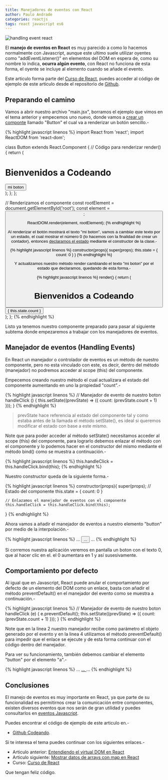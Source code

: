 ```yaml
---
title: Manejadores de eventos con React
author: Paulo Andrade
categories: reactjs
tags: react javascript es6
---
```


![handling event react](http://blog.codeando.org/img/react.jpg)

El **manejo de eventos en React** es muy parecido a como lo hacemos normalmente con Javascript, aunque este ultimo suele utilizar oyentes como "addEventListener()" en elementos del DOM en espera de, como su nombre lo indica, **ocurra algún evento**, con React no funciona de esta forma, el oyente se incluye al elemento cuando se añade el evento.

<div class="redes-background">
Este articulo forma parte del <a href="https://github.com/Codeandomx/curso-de-introduccion-a-react" target="_blank">Curso de React</a>, puedes acceder al código de ejemplo de este articulo desde el repositorio de <a href="https://github.com/Codeandomx/curso-de-introduccion-a-react/tree/03_manejo_de_eventos" target="_blank">Github</a>.
</div>

## Preparando el camino

Vamos a abrir nuestro archivo "main.jsx", borramos el ejemplo que vimos en el tema anterior y empecemos uno nuevo, donde vamos a [crear un componte](/articulos/componentes-props-y-estados-con-react.html) llamado "Button" el cual va a renderizar un botón sencillo.-

<ins class="adsbygoogle"
     style="display:block; text-align:center;"
     data-ad-layout="in-article"
     data-ad-format="fluid"
     data-ad-client="ca-pub-0593566584451788"
     data-ad-slot="1426664336"></ins>
<script>
     (adsbygoogle = window.adsbygoogle || []).push({});
</script>

{% highlight javascript linenos %}
import React from 'react';
import ReactDOM from 'react-dom';

class Button extends React.Component
{
    // Código para renderizar
    render()
    {
        return (
            <div>
                <h1>Bienvenidos a Codeando</h1>
                <button>
                    mi boton
                </button>                
            </div>
        );
    };
};

// Renderizamos el componente
const rootElement = document.getElementById('root');
const element = <Button />;

ReactDOM.render(element, rootElement);
{% endhighlight %}

Al renderizar el botón mostrará el texto "mi boton", vamos a cambiar este texto por un estado, el cual mostrar el número 0 (lo hacemos con la finalidad de crear un contador), entonces [declaramos el estado](/articulos/componentes-props-y-estados-con-react.html) mediante el constructor de la clase.-

{% highlight javascript linenos %}
constructor(props){
    super(props);
    this.state = {
        count: 0
    }
}
{% endhighlight %}

Y actualizamos nuestro método render cambiando el texto "mi boton" por el estado que declaramos, quedando de esta forma.-

{% highlight javascript linenos %}
render()
{
    return (
        <div>
            <h1>Bienvenidos a Codeando</h1>
            <button>
                { this.state.count }
            </button>                
        </div>
    );
};
{% endhighlight %}

Listo ya tenemos nuestro componente preparado para pasar al siguiente subtema donde empezaremos a trabajar con los manejadores de eventos.

## Manejador de eventos (Handling Events)

En React un manejador o controlador de eventos es un método de nuestro componente, pero no esta vinculado con este, es decir,  dentro del método (manejador) no podremos acceder al scope (this) del componente.

Empecemos creando nuestro método el cual actualizara el estado del componente aumentando en uno la propiedad "count".-

{% highlight javascript linenos %}
// Manejador de evento de nuestro boton
handleClick ()
{
    this.setState((prevState) => ({
        count: (prevState.count + 1)
    }));
}
{% endhighlight %}

> prevState hace referencia al estado del componente tal y como estaba antes de la llamada el método setState(), es ideal si queremos modificar el estado con base a este mismo.

Note que para poder acceder al método setState() necesitamos acceder al scope (this) del componente, para lograrlo debemos enlazar el método con el componente y lo podemos hacer en el constructor del mismo mediante el método bind() como se muestra a continuación.-

{% highlight javascript linenos %}
this.handleClick = this.handleClick.bind(this);
{% endhighlight %}

Nuestro constructor queda de la siguiente forma.-

{% highlight javascript linenos %}
constructor(props){
    super(props);
    // Estado del componente
    this.state = {
        count: 0
    }
		
    // Enlazamos el manejador de eventos con el componente
    this.handleClick = this.handleClick.bind(this);
}
{% endhighlight %}

Ahora vamos a añadir el manejador de eventos a nuestro elemento "button" por medio de la interpolación.-

{% highlight javascript linenos %}
...
<button onClick={this.handleClick}>
...
</button>
...
{% endhighlight %}

Si corremos nuestra aplicación veremos en pantalla un boton con el texto 0, que al hacer clic en el. el 0 aumentara en 1 y así susesivamente.

## Comportamiento por defecto

Al igual que en Javascript, React puede anular el comportamiento por defecto de un elemento del DOM como un enlace, basta con añadir el método preventDefault() en el manejador del evento como se muestra a continuación.-

{% highlight javascript linenos %}
// Manejador de evento de nuestro boton
handleClick (e)
{
    e.preventDefault();
    this.setState((prevState) => ({
        count: (prevState.count + 1)
    }));
}
{% endhighlight %}

Note que en la linea 2 nuestro manejador recibe como parámetro el objeto generado por el evento y en la linea 4 utilizamos el método preventDefault() para impedir que el enlace se ejecute y de esta forma continuar con el código dentro del manejador.

Para ver su funcionamiento, también debemos cambiar el elemento "button" por el elemento "a".-

{% highlight javascript linenos %}
...
<a href="#" onClick={this.handleClick}>
...
</a>
...
{% endhighlight %}

## Conclusiones

El manejo de eventos es muy importante en React, ya que parte de su funcionalidad es permitirnos crear la comunicación entre componentes, existen diversos eventos que nos serán de gran utilidad y puedes consultarlos en [eventos Javascript](https://www.w3schools.com/js/js_events.asp).

Puedes encontrar el código de ejemplo de este articulo en.-

* [Github Codeando](https://github.com/Codeandomx/curso-de-introduccion-a-react/tree/03_manejo_de_eventos).

Si te interesa el tema puedes continuar con los siguientes enlaces.-

* Articulo anterior: [Entendiendo el virtual DOM en React](/articulos/entendiendo-el-virtual-dom-en-react.html)
* Articulo siguiente: [Mostrar datos de arrays con map en React](/articulos/mostrar-datos-de-arrays-con-map-y-react.html)
* Curso: [Curso de React](https://github.com/Codeandomx/curso-de-introduccion-a-react)

Que tengan feliz código.
